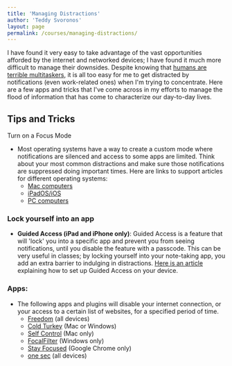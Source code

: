 ```yaml
---
title: 'Managing Distractions'
author: 'Teddy Svoronos'
layout: page
permalink: /courses/managing-distractions/
---
```


I have found it very easy to take advantage of the vast opportunities afforded by the internet and networked devices; I have found it much more difficult to manage their downsides. Despite knowing that [humans are terrible multitaskers](http://www.npr.org/2013/05/10/182861382/the-myth-of-multitasking), it is all too easy for me to get distracted by notifications (even work-related ones) when I'm trying to concentrate. Here are a few apps and tricks that I've come across in my efforts to manage the flood of information that has come to characterize our day-to-day lives.

## Tips and Tricks

Turn on a Focus Mode

  * Most operating systems have a way to create a custom mode where notifications are silenced and access to some apps are limited. Think about your most common distractions and make sure those notifications are suppressed doing important times. Here are links to support articles for different operating systems:
    * [Mac computers](https://support.apple.com/guide/mac-help/turn-a-focus-on-or-off-mchl999b7c1a/mac)
    * [iPadOS/iOS](https://support.apple.com/guide/ipad/set-up-a-focus-ipad2789d162/ipados)
    * [PC computers](https://support.microsoft.com/en-us/windows/how-to-use-focus-in-windows-11-cbcc9ddb-8164-43fa-8919-b9a2af072382)

### Lock yourself into an app

  * **Guided Access (iPad and iPhone only)**: Guided Access is a feature that will 'lock' you into a specific app and prevent you from seeing notifications, until you disable the feature with a passcode. This can be very useful in classes; by locking yourself into your note-taking app, you add an extra barrier to indulging in distractions. [Here is an article](https://support.apple.com/guide/ipad/use-guided-access-ipada16d1374/ipados) explaining how to set up Guided Access on your device.

### Apps:

  * The following apps and plugins will disable your internet connection, or your access to a certain list of websites, for a specified period of time.
    * [Freedom](https://freedom.to/) (all devices)
    * [Cold Turkey](https://getcoldturkey.com) (Mac or Windows)
    * [Self Control](http://selfcontrolapp.com) (Mac only)
    * [FocalFilter](http://www.focalfilter.com/) (Windows only)
    * [Stay Focused](https://chrome.google.com/webstore/detail/stayfocusd/laankejkbhbdhmipfmgcngdelahlfoji?hl=en) (Google Chrome only)
    * [one sec](https://one-sec.app) (all devices)
